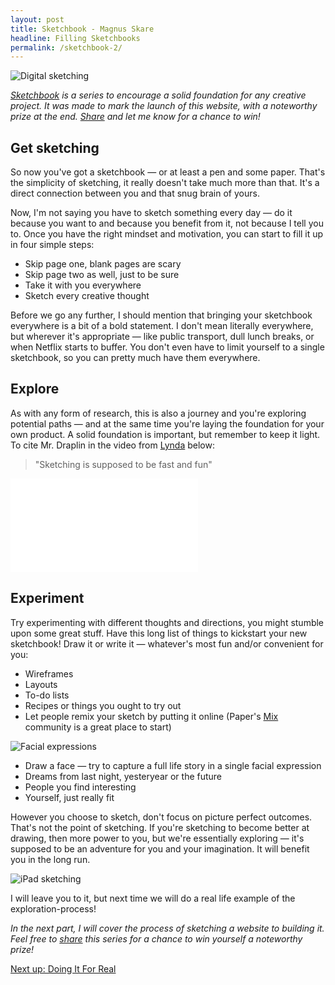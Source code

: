 ```yaml
---
layout: post
title: Sketchbook - Magnus Skare
headline: Filling Sketchbooks
permalink: /sketchbook-2/
---
```


<img src="../img/sketchbook/img_08.jpg" alt="Digital sketching" class="cover spaceless">

*<a href="/case-sketchbook">Sketchbook</a> is a series to encourage a solid foundation for any creative project. It was made to mark the launch of this website, with a noteworthy prize at the end. <a href="http://twitter.com/share?text=How%20To%20Start%20Sketching" target="_blank">Share</a> and let me know for a chance to win!*

Get sketching
-

So now you've got a sketchbook &mdash; or at least a pen and some paper. That's the simplicity of sketching, it really doesn't take much more than that. It's a direct connection between you and that snug brain of yours.

Now, I'm not saying you have to sketch something every day &mdash; do it because you want to and because you benefit from it, not because I tell you to. Once you have the right mindset and motivation, you can start to fill it up in four simple steps:

* Skip page one, blank pages are scary
* Skip page two as well, just to be sure
* Take it with you everywhere
* Sketch every creative thought

Before we go any further, I should mention that bringing your sketchbook everywhere is a bit of a bold statement. I don't mean literally everywhere, but wherever it's appropriate &mdash; like public transport, dull lunch breaks, or when Netflix starts to buffer. You don't even have to limit yourself to a single sketchbook, so you can pretty much have them everywhere.

Explore
-

As with any form of research, this is also a journey and you're exploring potential paths &mdash; and at the same time you're laying the foundation for your own product. A solid foundation is important, but remember to keep it light. To cite Mr. Draplin in the video from <a href="https://vimeo.com/113751583" target="_blank">Lynda</a> below:

> "Sketching is supposed to be fast and fun"

<iframe class="big" src="//player.vimeo.com/video/113751583?color=46d3e0&title=0&byline=0&portrait=0" frameborder="0" webkitallowfullscreen mozallowfullscreen allowfullscreen></iframe>

Experiment
-

Try experimenting with different thoughts and directions, you might stumble upon some great stuff. Have this long list of things to kickstart your new sketchbook! Draw it or write it &mdash; whatever's most fun and/or convenient for you:

* Wireframes
* Layouts
* To-do lists
* Recipes or things you ought to try out
* Let people remix your sketch by putting it online (Paper's <a href="https://mix.fiftythree.com/" target="_blank">Mix</a> community is a great place to start)

<img src="../img/sketchbook/img_09.jpg" alt="Facial expressions" class="cover big">

* Draw a face &mdash; try to capture a full life story in a single facial expression
* Dreams from last night, yesteryear or the future
* People you find interesting
* Yourself, just really fit

However you choose to sketch, don't focus on picture perfect outcomes. That's not the point of sketching. If you're sketching to become better at drawing, then more power to you, but we're essentially exploring &mdash; it's supposed to be an adventure for you and your imagination. It will benefit you in the long run.

<img src="../img/sketchbook/img_10.jpg" alt="iPad sketching">

I will leave you to it, but next time we will do a real life example of the exploration-process!


*In the next part, I will cover the process of sketching a website to building it. Feel free to <a href="http://twitter.com/share?text=How%20To%20Start%20Sketching" target="_blank">share</a> this series for a chance to win yourself a noteworthy prize!*

<a href="/sketchbook-3" class="next">Next up: Doing It For Real</a>